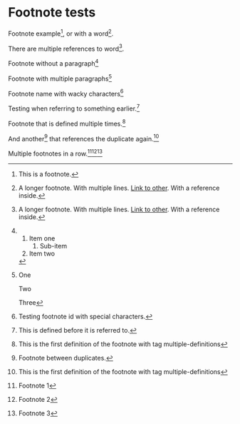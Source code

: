 # Footnote tests

Footnote example[^1], or with a word[^word].

[^1]: This is a footnote.

[^word]: A longer footnote.
    With multiple lines. [Link to other](other.md).
    With a reference inside.[^1]

There are multiple references to word[^word].

Footnote without a paragraph[^para]

[^para]:
    1. Item one
       1. Sub-item
    2. Item two

Footnote with multiple paragraphs[^multiple]

[^define-before-use]: This is defined before it is referred to.

[^multiple]:
    One

    Two

    Three

[^unused]: This footnote is defined by not used.

Footnote name with wacky characters[^"wacky"]

[^"wacky"]: Testing footnote id with special characters.

Testing when referring to something earlier.[^define-before-use]

Footnote that is defined multiple times.[^multiple-definitions]

[^multiple-definitions]: This is the first definition of the footnote with tag multiple-definitions

And another[^in-between] that references the duplicate again.[^multiple-definitions]

[^in-between]: Footnote between duplicates.

[^multiple-definitions]: This is the second definition of the footnote with tag multiple-definitions

Multiple footnotes in a row.[^a][^b][^c]

[^a]: Footnote 1
[^b]: Footnote 2
[^c]: Footnote 3
